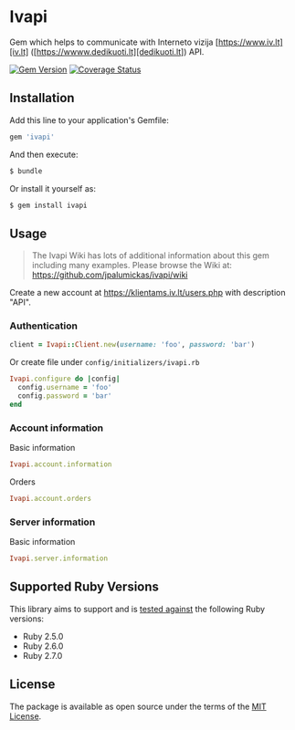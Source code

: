 # Ivapi

Gem which helps to communicate with Interneto vizija [https://www.iv.lt][iv.lt] ([https://wwww.dedikuoti.lt][dedikuoti.lt]) API.

[![Gem Version](https://img.shields.io/gem/v/ivapi.svg?style=flat-square)][rubygems]
[![Coverage Status](https://img.shields.io/codecov/c/github/jpalumickas/ivapi?style=flat-square)][codecov]

## Installation

Add this line to your application's Gemfile:

```rb
gem 'ivapi'
```

And then execute:
```sh
$ bundle
```

Or install it yourself as:

```sh
$ gem install ivapi
```

## Usage

> The Ivapi Wiki has lots of additional information about this gem including many examples. Please browse the Wiki at:
https://github.com/jpalumickas/ivapi/wiki

Create a new account at https://klientams.iv.lt/users.php with description "API".

### Authentication
```rb
client = Ivapi::Client.new(username: 'foo', password: 'bar')
```

Or create file under `config/initializers/ivapi.rb`

```rb
Ivapi.configure do |config|
  config.username = 'foo'
  config.password = 'bar'
end
```

### Account information

Basic information
```rb
Ivapi.account.information
```

Orders
```rb
Ivapi.account.orders
```

### Server information

Basic information
```rb
Ivapi.server.information
```


## Supported Ruby Versions

This library aims to support and is [tested against][github_actions] the following Ruby
versions:

* Ruby 2.5.0
* Ruby 2.6.0
* Ruby 2.7.0

## License

The package is available as open source under the terms of the [MIT License][license].

[rubygems]: https://rubygems.org/gems/ivapi
[codecov]: https://codecov.io/gh/jpalumickas/ivapi
[github_actions]: https://github.com/jpalumickas/ivapi/actions

[iv.lt]: https://www.iv.lt
[dedikuoti.lt]: https://www.dedikuoti.lt
[license]: https://raw.githubusercontent.com/jpalumickas/ivapi/master/LICENSE
